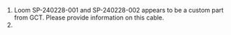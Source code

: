 1. Loom SP-240228-001 and SP-240228-002 appears to be a custom part from GCT. Please provide information on this cable.
2. 
